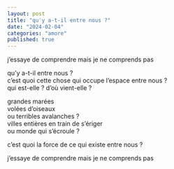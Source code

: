 ```yaml
---
layout: post
title: "qu'y a-t-il entre nous ?"
date: "2024-02-04"
categories: "amore"
published: true
---
```


j’essaye de comprendre mais je ne comprends pas  

qu’y a-t-il entre nous ?  
c’est quoi cette chose qui occupe l’espace entre nous ?  
qui est-elle ? d’où vient-elle ?  

grandes marées  
volées d’oiseaux  
ou terribles avalanches ?  
villes entières en train de s’ériger  
ou monde qui s’écroule ?  

c’est quoi la force de ce qui existe entre nous ?  

j’essaye de comprendre mais je ne comprends pas
